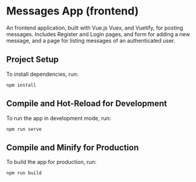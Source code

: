 # Messages App (frontend)

An frontend application, built with Vue.js Vuex, and Vuetify, for posting messages. Includes Register and Login pages, and form for adding a new message, and a page for listing messages of an authenticated user.

## Project Setup

To install dependencies, run:

```
npm install
```

## Compile and Hot-Reload for Development

To run the app in development mode, run:
```
npm run serve
```

## Compile and Minify for Production

To build the app for production, run:
```
npm run build
```

